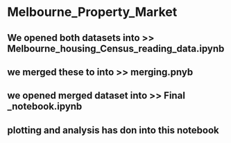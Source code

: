 # Melbourne_Property_Market


## We opened both datasets into >> Melbourne_housing_Census_reading_data.ipynb
## we merged these to into >> merging.pnyb
## we opened merged dataset into >> Final _notebook.ipynb
## plotting and analysis has don into this notebook

